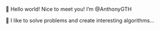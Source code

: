 👋 Hello world! Nice to meet you! I’m @AnthonyGTH

👀 I like to solve problems and create interesting algorithms...

 

